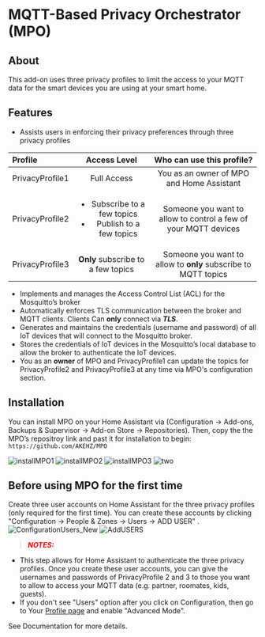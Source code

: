 # MQTT-Based Privacy Orchestrator (MPO)
## About
This add-on uses three privacy profiles to limit the access to your MQTT data for the smart devices you are using at your smart home. 
## Features
* Assists users in enforcing their privacy preferences through three privacy profiles

| Profile       | Access Level     | Who can use this profile? |
| :------------- | :----------: | :----------: |
|  PrivacyProfile1 | Full Access   | You as an owner of MPO and Home Assistant |
| PrivacyProfile2   | <ul><li>Subscribe to a few topics</li><li>Publish to a few topics</li></ul> | Someone you want to allow to control a few of your MQTT devices |
| PrivacyProfile3   | **Only** subscribe to a few topics | Someone you want to allow to **only** subscribe to MQTT topics |
* Implements and manages the Access Control List (ACL) for the Mosquitto’s broker
* Automatically enforces TLS communication between the broker and MQTT clients. Clients Can **only** connect via ___TLS___.
* Generates and maintains the credentials (username and password) of all IoT devices that will connect to the Mosquitto broker.
* Stores the credentials of IoT devices in the Mosquitto’s local database to allow the broker to authenticate the IoT devices.
* You as an **owner** of MPO and PrivacyProfile1 can update the topics for PrivacyProfile2 and PrivacyProfile3 at any time via MPO's configuration section.

## Installation
You can install MPO on your Home Assistant via (Configuration &#8594; Add-ons, Backups & Supervisor &#8594; Add-on Store &#8594; Repositories). Then, copy the the MPO’s repositroy link and past it for installation to begin: 
```https://github.com/AKEHZ/MPO```

![installMPO1](https://user-images.githubusercontent.com/17085923/148317269-15c5edbe-c8f7-4a47-aa00-42d70f30f135.png)
![installMPO2](https://user-images.githubusercontent.com/17085923/148317274-7ad77b85-564b-4727-811e-3e2421c63f55.png)
![installMPO3](https://user-images.githubusercontent.com/17085923/148477150-09f5b331-7820-4bb5-9810-72a97bfe463e.png)
![two](https://user-images.githubusercontent.com/17085923/139115054-09d76ca8-440f-4a81-a2a9-c09ba8029e81.png)

## Before using MPO for the first time
Create three user accounts on Home Assistant for the three privacy profiles (only required for the first time).  You can create these accounts by clicking "Configuration &#8594; People & Zones &#8594; Users &#8594; ADD USER" .
![ConfigurationUsers_New](https://user-images.githubusercontent.com/17085923/148314927-f414bfc7-97dd-4da0-8b93-b3b951f0ccca.png)
![AddUSERS](https://user-images.githubusercontent.com/17085923/139969447-e98f789d-0ba0-4076-8d9b-a56411f6c2e0.png)

> <span style="color:red">**_NOTES:_**</span>
 * This step allows for Home Assistant to authenticate the three privacy profiles. Once you create these user accounts, you can give the usernames and passwords of PrivacyProfile 2 and 3 to those you want to allow to access your MQTT data (e.g. partner, roomates, kids, guests). 
 * If you don't see "Users" option after you click on Configuration, then go to Your [Profile page](http://homeassistant.local:8123/profile) and enable "Advanced Mode".

See Documentation for more details. 